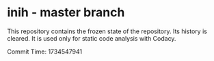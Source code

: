 # inih - master branch

This repository contains the frozen state of the repository.
Its history is cleared. It is used only for static code
analysis with Codacy.

Commit Time: 1734547941